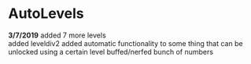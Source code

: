# AutoLevels

**3/7/2019**
added 7 more levels <br>
added leveldiv2
added automatic functionality to some thing that can be unlocked using a certain level
buffed/nerfed bunch of numbers
